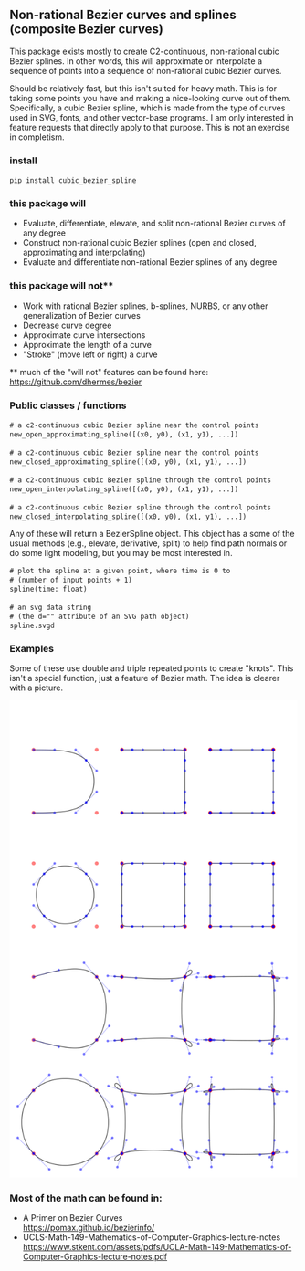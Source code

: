 ## Non-rational Bezier curves and splines (composite Bezier curves)

This package exists mostly to create C2-continuous, non-rational cubic Bezier splines. In other words, this will approximate or interpolate a sequence of points into a sequence of non-rational cubic Bezier curves.

Should be relatively fast, but this isn't suited for heavy math. This is for taking some points you have and making a nice-looking curve out of them. Specifically, a cubic Bezier spline, which is made from the type of curves used in SVG, fonts, and other vector-base programs. I am only interested in feature requests that directly apply to that purpose. This is not an exercise in completism.

### install

    pip install cubic_bezier_spline

### this package will

* Evaluate, differentiate, elevate, and split non-rational Bezier curves of any degree
* Construct non-rational cubic Bezier splines (open and closed, approximating and interpolating)
* Evaluate and differentiate non-rational Bezier splines of any degree

### this package will not**

* Work with rational Bezier splines, b-splines, NURBS, or any other generalization of Bezier curves
* Decrease curve degree
* Approximate curve intersections
* Approximate the length of a curve
* "Stroke" (move left or right) a curve<br/>

** much of the "will not" features can be found here: https://github.com/dhermes/bezier

### Public classes / functions

    # a c2-continuous cubic Bezier spline near the control points
    new_open_approximating_spline([(x0, y0), (x1, y1), ...])

    # a c2-continuous cubic Bezier spline near the control points
    new_closed_approximating_spline([(x0, y0), (x1, y1), ...])

    # a c2-continuous cubic Bezier spline through the control points
    new_open_interpolating_spline([(x0, y0), (x1, y1), ...])

    # a c2-continuous cubic Bezier spline through the control points
    new_closed_interpolating_spline([(x0, y0), (x1, y1), ...])

Any of these will return a BezierSpline object. This object has a some of the usual methods (e.g., elevate, derivative, split) to help find path normals or do some light modeling, but you may be most interested in.

    # plot the spline at a given point, where time is 0 to
    # (number of input points + 1)
    spline(time: float)

    # an svg data string
    # (the d="" attribute of an SVG path object)
    spline.svgd

### Examples

Some of these use double and triple repeated points to create "knots". This isn't a special function, just a feature of Bezier math. The idea is clearer with a picture.

<picture>
  <source media="(prefers-color-scheme: dark)" srcset="doc/test_knot_dark.png">
  <source media="(prefers-color-scheme: light)" srcset="doc/test_knot_light.png">
  <img alt="knot examples" src="doc/test_knot_dark.png">
</picture>

### Most of the math can be found in:

* A Primer on Bezier Curves<br/>
https://pomax.github.io/bezierinfo/
* UCLS-Math-149-Mathematics-of-Computer-Graphics-lecture-notes<br/>
https://www.stkent.com/assets/pdfs/UCLA-Math-149-Mathematics-of-Computer-Graphics-lecture-notes.pdf
